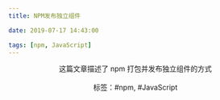 ```yaml
---
title: NPM发布独立组件

date: 2019-07-17 14:43:00

tags: [npm, JavaScript]
---
```


<center>
这篇文章描述了 npm 打包并发布独立组件的方式
<center>
</br>
</center>
标签：#npm, #JavaScript
</center>

<!-- more -->
